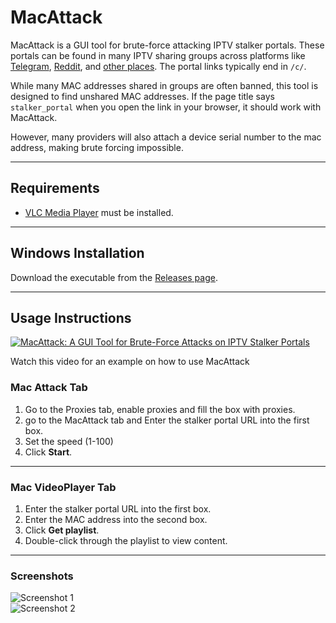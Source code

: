 # MacAttack

MacAttack is a GUI tool for brute-force attacking IPTV stalker portals. These portals can be found in many IPTV sharing groups across platforms like [Telegram](https://www.google.com/search?q=inurl:%22t.me%22%20telegram+iptv+mac+portal), [Reddit](https://www.reddit.com/r/iptvglory/), and [other places](https://www.google.com/search?q=%2200%3A1A%3A79%22+%22%2Fc%2F%22). The portal links typically end in `/c/`. 

While many MAC addresses shared in groups are often banned, this tool is designed to find unshared MAC addresses. If the page title says `stalker_portal` when you open the link in your browser, it should work with MacAttack.

However, many providers will also attach a device serial number to the mac address, making brute forcing impossible.

---

## Requirements

- [VLC Media Player](https://www.videolan.org/vlc/download-windows.html) must be installed.

---

## Windows Installation

Download the executable from the [Releases page](https://github.com/Evilvir-us/MacAttack/releases).

---

## Usage Instructions

[![MacAttack: A GUI Tool for Brute-Force Attacks on IPTV Stalker Portals](https://img.youtube.com/vi/90joS8qgbrQ/0.jpg)](https://www.youtube.com/watch?v=90joS8qgbrQ)

Watch this video for an example on how to use MacAttack
### Mac Attack Tab


1. Go to the Proxies tab, enable proxies and fill the box with proxies.
2. go to the MacAttack tab and Enter the stalker portal URL into the first box.
3. Set the speed (1-100)
4. Click **Start**.

---

### Mac VideoPlayer Tab

1. Enter the stalker portal URL into the first box.
2. Enter the MAC address into the second box.
3. Click **Get playlist**.
4. Double-click through the playlist to view content.

---

### Screenshots

![Screenshot 1](https://evilvir.us/application/files/5817/3190/3286/Macattack1.png)  
![Screenshot 2](https://evilvir.us/application/files/6717/3190/3290/Macattack2.png) 
